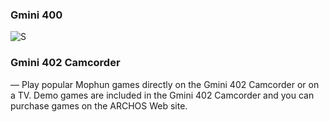 ### Gmini 400

![S](GMINI_40x_series/21.png)

### Gmini 402 Camcorder

— Play popular Mophun games directly on the Gmini 402 Camcorder or on a TV. Demo games are included in the Gmini 402 Camcorder and you can purchase games on the ARCHOS Web site.
